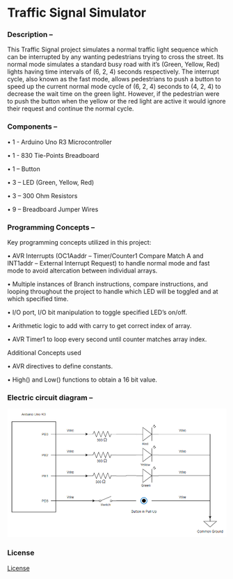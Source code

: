 # Traffic Signal Simulator

### Description –
This Traffic Signal project simulates a normal traffic light sequence which can be interrupted by any wanting pedestrians trying to cross the street. Its normal mode simulates a standard busy road with it’s (Green, Yellow, Red) lights having time intervals of (6, 2, 4) seconds respectively. The interrupt cycle, also known as the fast mode, allows pedestrians to push a button to speed up the current normal mode cycle of (6, 2, 4) seconds to (4, 2, 4) to decrease the wait time on the green light. However, if the pedestrian were to push the button when the yellow or the red light are active it would ignore their request and continue the normal cycle.

### Components –
•	1 - Arduino Uno R3 Microcontroller

•	1 - 830 Tie-Points Breadboard

•	1 – Button

•	3 – LED (Green, Yellow, Red)

•	3 – 300 Ohm Resistors

•	9 – Breadboard Jumper Wires

### Programming Concepts –
Key programming concepts utilized in this project:

•	AVR Interrupts (OC1Aaddr – Timer/Counter1 Compare Match A and INT1addr – External Interrupt Request) to handle normal mode and fast mode to avoid altercation between individual arrays.

•	Multiple instances of Branch instructions, compare instructions, and looping throughout the project to handle which LED will be toggled and at which specified time.

•	I/O port, I/O bit manipulation to toggle specified LED’s on/off.

•	Arithmetic logic to add with carry to get correct index of array.

•	AVR Timer1 to loop every second until counter matches array index.

Additional Concepts used

•	AVR directives to define constants.

•	High() and Low() functions to obtain a 16 bit value.

### Electric circuit diagram –

![Electric Circuit Diagram](Pictures/Electric%20circuit%20diagram.PNG)

### License

[License](LICENSE)
